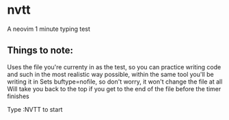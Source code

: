 # nvtt
A neovim 1 minute typing test

## Things to note:
Uses the file you're currenty in as the test, so you can practice writing code and such in the most realistic way possible, within the same tool you'll be writing it in
Sets buftype=nofile, so don't worry, it won't change the file at all
Will take you back to the top if you get to the end of the file before the timer finishes

Type :NVTT to start
